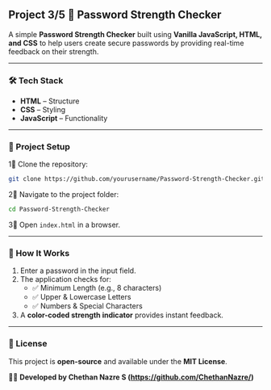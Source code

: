## Project 3/5 🔐 Password Strength Checker

A simple **Password Strength Checker** built using **Vanilla JavaScript, HTML, and CSS** to help users create secure passwords by providing real-time feedback on their strength.

---

### 🛠️ Tech Stack

- **HTML** – Structure
- **CSS** – Styling
- **JavaScript** – Functionality

---

### 📂 Project Setup

1⃣ Clone the repository:

```sh
git clone https://github.com/yourusername/Password-Strength-Checker.git
```

2⃣ Navigate to the project folder:

```sh
cd Password-Strength-Checker
```

3⃣ Open `index.html` in a browser.

---

### 🎯 How It Works

1. Enter a password in the input field.
2. The application checks for:
   - ✅ Minimum Length (e.g., 8 characters)
   - ✅ Upper & Lowercase Letters
   - ✅ Numbers & Special Characters
3. A **color-coded strength indicator** provides instant feedback.

---

### 📝 License

This project is **open-source** and available under the **MIT License**.

👨‍💻 **Developed by Chethan Nazre S (https://github.com/ChethanNazre/)**

